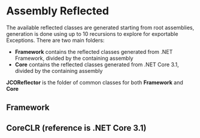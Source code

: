 # Assembly Reflected 

The available reflected classes are generated starting from root assemblies, generation is done using up to 10 recursions to explore for exportable Exceptions.
There are two main folders:
* **Framework** contains the reflected classes generated from .NET Framework, divided by the containing assembly
* **Core** contains the reflected classes generated from .NET Core 3.1, divided by the containing assembly

**JCOReflector** is the folder of common classes for both **Framework** and **Core**

## Framework

## CoreCLR (reference is .NET Core 3.1)
